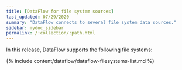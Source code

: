 ```yaml
---
title: [DataFlow for file system sources]
last_updated: 07/29/2020
summary: "DataFlow connects to several file system data sources."
sidebar: mydoc_sidebar
permalink: /:collection/:path.html
---
```

In this release, DataFlow supports the following file systems:

{% include content/dataflow/dataflow-filesystems-list.md %}
